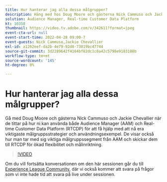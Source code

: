 ```yaml
---
title: Hur hanterar jag alla dessa målgrupper?
description: Häng med hos Doug Moore och gästerna Nick Cammuso och Jackie Chevallier när de tittar på hur de kan använda både Audience Manager (AAM) och Real-time Customer Data Platform ... (Beskrivningarna ska vara mellan 60 och 160 tecken)
solution: Audience Manager, Real-time Customer Data Platform
kt: 10358
thumbnail: https://video.tv.adobe.com/v/342611?format=jpeg
event-cta-url: null
event-start-time: 2022-04-28 09:00-7
event-guests: Nick Cammuso,Jackie Chevallier
exl-id: a1262eef-da2b-4e79-92d8-73819bc47744
source-git-commit: 3d2289642f4164bf82dc1c8a42c5798e9183188b
workflow-type: tm+mt
source-wordcount: '145'
ht-degree: 0%

---
```


# Hur hanterar jag alla dessa målgrupper?

Gå med Doug Moore och gästerna Nick Cammuso och Jackie Chevallier när de tittar på hur ni kan använda både Audience Manager (AAM) och Real-time Customer Data Platform (RTCDP) för att få hjälp med att nå era viktigaste målgruppsstrategier och användningsexempel. De visar också hur man tar med sig viktiga målgruppssegment från AAM och skickar dem till RTCDP för ökad flexibilitet och målinriktning.

>[!VIDEO](https://video.tv.adobe.com/v/342611/?quality=12&learn=on)

Om du vill fortsätta konversationen om den här sessionen går du till [Experience League Community](https://experienceleaguecommunities.adobe.com/t5/adobe-audience-manager/experience-league-live-post-session-discussion-how-do-i-handle/m-p/450340#M419), där vi också kommer att svara på frågor som vi inte hade tid att svara på live under sessionen.
